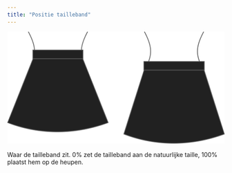 ```yaml
---
title: "Positie tailleband"
---
```


![Positie tailleband](waistbandposition.svg)

Waar de tailleband zit. 0% zet de tailleband aan de natuurlijke taille, 100% plaatst hem op de heupen.





